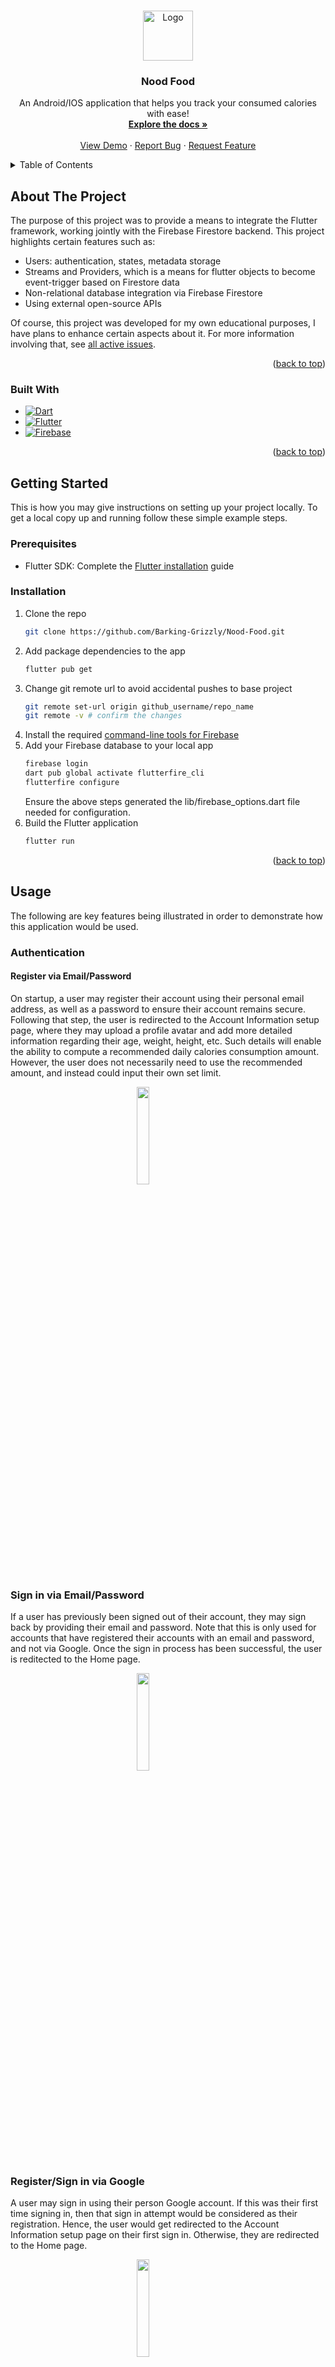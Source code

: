 <a id="readme-top"></a>

<!-- PROJECT LOGO -->
<br />
<div align="center">
  <a href="https://github.com/Barking-Grizzly/Nood-Food">
    <img src="assets/nood_food_logo.png" alt="Logo" width="80" height="80">
  </a>

  <h3 align="center">Nood Food</h3>  

  <p align="center">
    An Android/IOS application that helps you track your consumed calories with ease!
    <br />
    <a href="https://github.com/Barking-Grizzly/Nood-Food"><strong>Explore the docs »</strong></a>
    <br />
    <br />
    <a href="https://github.com/Barking-Grizzly/Nood-Food">View Demo</a>
    ·
    <a href="https://github.com/Barking-Grizzly/Nood-Food/issues/new?labels=bug&template=bug-report---.md">Report Bug</a>
    ·
    <a href="https://github.com/Barking-Grizzly/Nood-Food/issues/new?labels=enhancement&template=feature-request---.md">Request Feature</a>
  </p>
</div>

<!-- TABLE OF CONTENTS -->
<details>
  <summary>Table of Contents</summary>
  <ol>
    <li>
      <a href="#about-the-project">About The Project</a>
      <ul>
        <li><a href="#built-with">Built With</a></li>
      </ul>
    </li>
    <li>
      <a href="#getting-started">Getting Started</a>
      <ul>
        <li><a href="#prerequisites">Prerequisites</a></li>
        <li><a href="#installation">Installation</a></li>
      </ul>
    </li>
    <li><a href="#usage">Usage</a></li>
    <li><a href="#license">License</a></li>
    <li><a href="#contact">Contact</a></li>
    <li><a href="#acknowledgments">Acknowledgments</a></li>
  </ol>
</details>



<!-- ABOUT THE PROJECT -->
## About The Project

The purpose of this project was to provide a means to integrate the Flutter framework, working jointly with the Firebase Firestore backend. This project highlights certain features such as:
* Users: authentication, states, metadata storage
* Streams and Providers, which is a means for flutter objects to become event-trigger based on Firestore data
* Non-relational database integration via Firebase Firestore
* Using external open-source APIs

Of course, this project was developed for my own educational purposes, I have plans to enhance certain aspects about it. For more information involving that, see [all active issues][issues-url].

<p align="right">(<a href="#readme-top">back to top</a>)</p>



### Built With

* [![Dart][Dart]][Dart-url]
* [![Flutter][Flutter]][Flutter-url]
* [![Firebase][Firebase]][Firebase-url]

<p align="right">(<a href="#readme-top">back to top</a>)</p>



<!-- GETTING STARTED -->
## Getting Started

This is how you may give instructions on setting up your project locally.
To get a local copy up and running follow these simple example steps.

### Prerequisites

* Flutter SDK: Complete the [Flutter installation](https://docs.flutter.dev/get-started/install) guide

### Installation

1. Clone the repo
   ```sh
   git clone https://github.com/Barking-Grizzly/Nood-Food.git
   ```
2. Add package dependencies to the app
   ```sh
   flutter pub get
   ```
3. Change git remote url to avoid accidental pushes to base project
   ```sh
   git remote set-url origin github_username/repo_name
   git remote -v # confirm the changes
   ```
4. Install the required [command-line tools for Firebase](https://firebase.google.com/docs/cli?_gl=1*z5mtwp*_up*MQ..*_ga*OTUwMzY1MzQ3LjE3Mjc3NTY3NTI.*_ga_CW55HF8NVT*MTcyNzc1Njc1Mi4xLjAuMTcyNzc1Njc1Mi4wLjAuMA..#setup_update_cli)
5. Add your Firebase database to your local app
   ```sh
   firebase login
   dart pub global activate flutterfire_cli
   flutterfire configure
   ```
   Ensure the above steps generated the lib/firebase_options.dart file needed for configuration.
6. Build the Flutter application
   ```sh
   flutter run
   ```

<p align="right">(<a href="#readme-top">back to top</a>)</p>

<!-- USAGE EXAMPLES -->
## Usage

The following are key features being illustrated in order to demonstrate how this application would be used.

### Authentication
#### Register via Email/Password
On startup, a user may register their account using their personal email address, as well as a password to ensure their account remains secure. Following that step, the user is redirected to the Account Information setup page, where they may upload a profile avatar and add more detailed information regarding their age, weight, height, etc. Such details will enable the ability to compute a recommended daily calories consumption amount. However, the user does not necessarily need to use the recommended amount, and instead could input their own set limit.

<img src="screenshots/email_register.gif" width="20%" height="20%" style="display: block; margin: auto;"/>

### Sign in via Email/Password
If a user has previously been signed out of their account, they may sign back by providing their email and password. Note that this is only used for accounts that have registered their accounts with an email and password, and not via Google. Once the sign in process has been successful, the user is reditected to the Home page.

<img src="screenshots/email_signin.gif" width="20%" height="20%" style="display: block; margin: auto;"/>

### Register/Sign in via Google
A user may sign in using their person Google account. If this was their first time signing in, then that sign in attempt would be considered as their registration. Hence, the user would get redirected to the Account Information setup page on their first sign in. Otherwise, they are redirected to the Home page.

<img src="screenshots/google_register_signin.gif" width="20%" height="20%" style="display: block; margin: auto;"/>

### Adding a Food To Your Diary
In the Meals > Food Editor page, the user has a few available method in which they may upload a food entry for the currently selected day.

#### via Manual Input
This method requires thee user to input all applicable information of the food item that is to be consumed or has already been consumed.

<img src="screenshots/add_food_manual.gif" width="20%" height="20%" style="display: block; margin: auto;"/>

#### via Search
This method enables the user to search the food in the Open Food Facts server. They may then select the food item option they were seeking, which would fill the form in the Food Editor page.

<img src="screenshots/add_food_search.gif" width="20%" height="20%" style="display: block; margin: auto;"/>

#### via Barcode Scanner
This method enables the user to utilize their smartphone camera to scan the barcood on a food item they have on-hand, which would fill the form in the Food Editor page.

<img src="screenshots/add_food_barcode.gif" width="20%" height="20%" style="display: block; margin: auto;"/>

### Accessing Previously Tracked Days
The user is able to access food entries from previous days, or even add food entries to future days in anticipation to what is going to be consumed. This helps to give users full control of their data, as well as ensuring the accuracy of their consumed macronutrients.

<img src="screenshots/date_picker.gif" width="20%" height="20%" style="display: block; margin: auto;"/>

### Viewing Your Calories Consumed Analytics
For the purpose of tracking progress, users may view their average consumed calories tracked in the Analytics page. The data shown is an average for every month, and is categorized by year. To view the average chart of another year, simply click on the year form button, scroll to the desired year, and click.

<img src="screenshots/analytics.gif" width="20%" height="20%" style="display: block; margin: auto;"/>

### Account Settings

#### Update Account Information
This button redirects the user to the Account Information page, where they may update details about their account, such as, their weight, their active level, and even their calorie limit.

#### Change Password
If a user desires to change their password, they may do so by inputting their current password and new password. Note that this feature is only available for accounts that registered via email/password.

#### Logout
The user may log out of their account.

#### Delete Account
The user may permanently delete their account.

<img src="screenshots/account.gif" width="20%" height="20%" style="display: block; margin: auto;"/>

<p align="right">(<a href="#readme-top">back to top</a>)</p>

<!-- LICENSE -->
## License

- Distributed under the MIT License. See `LICENSE.txt` for more information.
- By using this Mobile Application, you are agreeing to the Open Food Facts [Terms of Use](https://world.openfoodfacts.org/terms-of-use).

<p align="right">(<a href="#readme-top">back to top</a>)</p>

<!-- CONTACT -->
## Contact

Julian Barker - [GitHub Profile](https://github.com/julianb393) - julian.b@live.ca

Project Link: [https://github.com/Barking-Grizzly/Nood-Food](https://github.com/Barking-Grizzly/Nood-Food)

<p align="right">(<a href="#readme-top">back to top</a>)</p>


<!-- ACKNOWLEDGMENTS -->
## Acknowledgments

* [Open Food Facts](https://world.openfoodfacts.org/)
* [Flutter Icon](https://www.fluttericon.com/)
* [README Template](https://github.com/othneildrew/Best-README-Template)
* [Flutter Docs](https://docs.flutter.dev)
* [Dart Docs](https://dart.dev/guides)
* [Firebase Firestore Docs](https://firebase.google.com/docs/firestore)

<p align="right">(<a href="#readme-top">back to top</a>)</p>

<!-- MARKDOWN LINKS & IMAGES -->
<!-- https://www.markdownguide.org/basic-syntax/#reference-style-links -->
[issues-url]: https://github.com/Barking-Grizzly/Nood-Food/issues
[license-url]: https://github.com/Barking-Grizzly/Nood-Food/blob/main/LICENSE.txt
[Flutter]: https://img.shields.io/badge/Flutter-02569B?style=for-the-badge&logo=flutter&logoColor=white
[Flutter-url]: https://flutter.dev/
[Dart]: https://img.shields.io/badge/Dart-0175C2?style=for-the-badge&logo=dart&logoColor=white
[Dart-url]: https://dart.dev/
[Firebase]: https://img.shields.io/badge/firebase-a08021?style=for-the-badge&logo=firebase&logoColor=ffcd34
[Firebase-url]: https://firebase.google.com/?gad_source=1&gclid=Cj0KCQjwmOm3BhC8ARIsAOSbapWcVZlOWZ_M6OJdS5ah9HIdQsPzqw6hhppSgAevJVBwCinUAQHXPuwaAg56EALw_wcB&gclsrc=aw.ds

